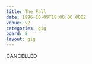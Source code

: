 ```yaml
---
title: The Fall
date: 1996-10-09T18:00:00.000Z
venue: v2
categories: gig
board: 8
layout: gig
---
```

CANCELLED